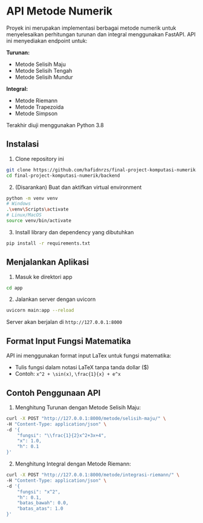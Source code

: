 # API Metode Numerik

Proyek ini merupakan implementasi berbagai metode numerik untuk menyelesaikan perhitungan turunan dan integral menggunakan FastAPI. API ini menyediakan endpoint untuk:

**Turunan:**

- Metode Selisih Maju
- Metode Selisih Tengah
- Metode Selisih Mundur

**Integral:**

- Metode Riemann
- Metode Trapezoida
- Metode Simpson

Terakhir diuji menggunakan Python 3.8

## Instalasi

1. Clone repository ini
```bash
git clone https://github.com/hafidnrzs/final-project-komputasi-numerik.git
cd final-project-komputasi-numerik/backend
```

2. (Disarankan) Buat dan aktifkan virtual environment
```bash
python -m venv venv
# Windows
.\venv\Scripts\activate
# Linux/MacOS
source venv/bin/activate
```

3. Install library dan dependency yang dibutuhkan
```bash
pip install -r requirements.txt
```

## Menjalankan Aplikasi

1. Masuk ke direktori app
```bash
cd app
```

2. Jalankan server dengan uvicorn
```bash
uvicorn main:app --reload
```

Server akan berjalan di `http://127.0.0.1:8000`

## Format Input Fungsi Matematika

API ini menggunakan format input LaTex untuk fungsi matematika:
   - Tulis fungsi dalam notasi LaTeX tanpa tanda dollar ($)
   - Contoh: `x^2 + \sin(x)`, `\frac{1}{x} + e^x`

## Contoh Penggunaan API

1. Menghitung Turunan dengan Metode Selisih Maju:
```bash
curl -X POST "http://127.0.0.1:8000/metode/selisih-maju/" \
-H "Content-Type: application/json" \
-d '{
    "fungsi": "\\frac{1}{2}x^2+3x+4",
    "x": 1.0,
    "h": 0.1
}'
```

2. Menghitung Integral dengan Metode Riemann:
```bash
curl -X POST "http://127.0.0.1:8000/metode/integrasi-riemann/" \
-H "Content-Type: application/json" \
-d '{
    "fungsi": "x^2",
    "h": 0.1,
    "batas_bawah": 0.0,
    "batas_atas": 1.0
}'
```
